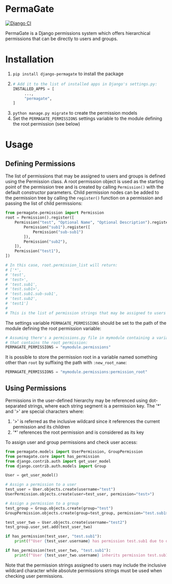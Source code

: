 # PermaGate

[![Django CI](https://github.com/davnov015/django-permagate/actions/workflows/django.yml/badge.svg)](https://github.com/davnov015/django-permagate/actions/workflows/django.yml)

PermaGate is a Django permissions system which offers hierarchical permissions that can be
directly to users and groups.

# Installation

1. ```pip install django-permagate``` to install the package
2. ```python 
   # Add it to the list of installed apps in Django's settings.py:
   INSTALLED_APPS = [
        ...,
        "permagate",
   ]
   ```
3. ```python manage.py migrate``` to create the permission models
4. Set the ```PERMAGATE_PERMISSIONS``` settings variable to the module defining the root permission (see below)

# Usage

## Defining Permissions

The list of permissions that may be assigned to users and groups is defined using the 
Permission class. A root permission object is used as the starting point of the permission
tree and is created by calling
```Permission()``` with the default constructor parameters. Child permission nodes can be
added to the permission tree by calling the
```register()``` function on a permission and passing the list of child permissions:

```python
from permagate.permission import Permission
root = Permission().register([
    Permission("test", "Optional Name", "Optional Description").register([
        Permission("sub1").register([
            Permission("sub-sub1")
        ]),
        Permission("sub2"),
    ]),
    Permission("test1"),
])

# In this case, root.permission_list will return:
# ['*', 
# 'test', 
# 'test>', 
# 'test.sub1', 
# 'test.sub1>', 
# 'test.sub1.sub-sub1', 
# 'test.sub2', 
# 'test1']
#
# This is the list of permission strings that may be assigned to users and groups.

```

The settings variable ```PERMAGATE_PERMISSIONS``` should be set to the path of the 
module defining the root permission variable:
```python
# Assuming there's a permissions.py file in mymodule containing a variable named 'root' 
# that contains the root permission:
PERMAGATE_PERMISSIONS = "mymodule.permissions"
```

It is possible to store the permission root in a variable named something other than
```root``` by suffixing the path with ```:new_root_name```:
```python
PERMAGATE_PERMISSIONS = "mymodule.permissions:permission_root"
```

## Using Permissions

Permissions in the user-defined hierarchy may be referenced using dot-separated strings,
where each string segment is a permission key. The '*' and '>' are special characters
where:
1. '>' is referred as the inclusive wildcard since it references the current permission and its children
2. '*' references the root permission and is considered as its key

To assign user and group permissions and check user access:

```python
from permagate.models import UserPermission, GroupPermission
from permagate.core import has_permission
from django.contrib.auth import get_user_model
from django.contrib.auth.models import Group

User = get_user_model()

# Assign a permission to a user
test_user = User.objects.create(username="test")
UserPermission.objects.create(user=test_user, permission="test>")

# Assign a permission to a group
test_group = Group.objects.create(group="test")
GroupPermission.objects.create(group=test_group, permission="test.sub1>")

test_user_two = User.objects.create(username="test2")
test_group.user_set.add(test_user_two)

if has_permission(test_user, "test.sub1"):
    print(f"User {test_user.username} has permission test.sub1 due to direct assignment")

if has_permission(test_user_two, "test.sub1"):
    print(f"User {test_user_two.username} inherits permission test.sub1 via group assignment")
```

Note that the permission strings assigned to users may include the inclusive wildcard
character while absolute permissions strings must be used when checking user permissions.
